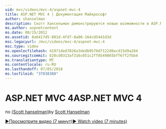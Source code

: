 ```yaml
---
uid: mvc/videos/mvc-4/aspnet-mvc-4
title: ASP.NET MVC 4 | Документация Майкрософт
author: shanselman
description: Скотт Хансельман демонстрируются новые возможности в ASP.NET MVC 4.
ms.author: aspnetcontent
ms.date: 08/15/2012
ms.assetid: 8a6417d5-801d-4fd7-8a06-164cd5441d3d
msc.legacyurl: /mvc/videos/mvc-4/aspnet-mvc-4
msc.type: video
ms.openlocfilehash: 41971ded7826a3dedb9570d7122d0acd15d9a284
ms.sourcegitcommit: b28cd0313af316c051c2ff8549865bff67f2fbb4
ms.translationtype: MT
ms.contentlocale: ru-RU
ms.lasthandoff: 07/05/2018
ms.locfileid: "37838388"
---
```

<a name="aspnet-mvc-4"></a><span data-ttu-id="70b83-103">ASP.NET MVC 4</span><span class="sxs-lookup"><span data-stu-id="70b83-103">ASP.NET MVC 4</span></span>
====================
<span data-ttu-id="70b83-104">по [(Scott hanselman)](https://github.com/shanselman)</span><span class="sxs-lookup"><span data-stu-id="70b83-104">by [Scott Hanselman](https://github.com/shanselman)</span></span>

[<span data-ttu-id="70b83-105">&#9654;Просмотрите видео (7 минут)</span><span class="sxs-lookup"><span data-stu-id="70b83-105">&#9654; Watch video (7 minutes)</span></span>](https://channel9.msdn.com/Blogs/ASP-NET-Site-Videos/aspnet-mvc-4)
